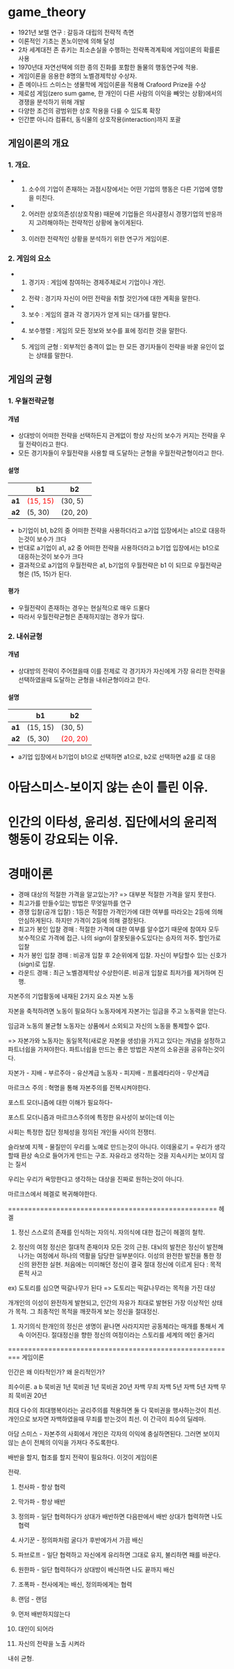# game_theory

- 1921년 보렐 연구 : 갈등과 대립의 전략적 측면
- 이론적인 기초는 폰노이만에 의해 달성
- 2차 세계대전 존 츄키는 최소손실을 수행하는 전략폭격계획에 게임이론의 확률론 사용
- 1970년대 자연선택에 의한 종의 진화를 포함한 돌물의 행동연구에 적용.
- 게임이론을 응용한 8명의 노벨경제학상 수상자.
- 존 메이나드 스미스는 생물학에 게임이론을 적용해 Crafoord Prize을 수상
- 제로섬 게임(zero sum game, 한 개인이 다른 사람의 이익을 빼앗는 상황)에서의 경쟁을 분석하기 위해 개발
- 다양한 조건의 광범위한 상호 작용을 다룰 수 있도록 확장
- 인간뿐 아니라 컴퓨터, 동식물의 상호작용(interaction)까지 포괄

## 게임이론의 개요

### 1. 개요.

- 1. 소수의 기업이 존재하는 과점시장에서는 어떤 기업의 행동은 다른 기업에 영향을 미친다.
- 2. 어러한 상호의존성(상호작용) 때문에 기업들은 의사결정시 경쟁기업의 반응까지 고려해야하는 전략적인 상황에 놓이게된다.
- 3. 이러한 전략적인 상황을 분석하기 위한 연구가 게임이론.

### 2. 게임의 요소

- 1.  경기자 : 게임에 참여하는 경제주체로서 기업이나 개인.
- 2.  전략 : 경기자 자신이 어떤 전략을 취할 것인가에 대한 계획을 말한다.
- 3.  보수 : 게임의 결과 각 경기자가 얻게 되는 대가를 말한다.
- 4.  보수행렬 : 게임의 모든 정보와 보수를 표에 정리한 것을 말한다.
- 5.  게임의 균형 : 외부적인 충격이 없는 한 모든 경기자들이 전략을 바꿀 유인이 없는 상태를 말한다.

## 게임의 균형

### 1. 우월전략균형

#### 개념

- 상대방이 어떠한 전략을 선택하든지 관계없이 항상 자신의 보수가 커지는 전략을 우월 전략이라고 한다.
- 모든 경기자들이 우월전략을 사용할 때 도달하는 균형을 우월전략균형이라고 한다.

#### 설명

|        | b1                                      | b2       |
| ------ | --------------------------------------- | -------- |
| **a1** | <span style="color:red">(15, 15)</span> | (30, 5)  |
| **a2** | (5, 30)                                 | (20, 20) |

- b기업이 b1, b2의 중 어떠한 전략을 사용하더라고 a기업 입장에서는 a1으로 대응하는것이 보수가 크다
- 반대로 a기업이 a1, a2 중 어떠한 전략을 사용하더라고 b기업 입장에서는 b1으로 대응하는것이 보수가 크다
- 결과적으로 a기업의 우월전략은 a1, b기업의 우월전략은 b1 이 되므로 우월전략균형은 (15, 15)가 된다.

#### 평가

- 우월전략이 존재하는 경우는 현실적으로 매우 드물다
- 따라서 우월전략균형은 존재하지않는 경우가 많다.

### 2. 내쉬균형

#### 개념

- 상대방의 전략이 주어졌을때 이를 전제로 각 경기자가 자신에게 가장 유리한 전략을 선택하였을때 도달하는 균형을 내쉬균형이라고 한다.

#### 설명

|        | b1       | b2                                      |
| ------ | -------- | --------------------------------------- |
| **a1** | (15, 15) | (30, 5)                                 |
| **a2** | (5, 30)  | <span style="color:red">(20, 20)</span> |

- a기업 입장에서 b기업이 b1으로 선택하면 a1으로, b2로 선택하면 a2를 로 대응

# 아담스미스-보이지 않는 손이 틀린 이유.

# 인간의 이타성, 윤리성. 집단에서의 윤리적행동이 강요되는 이유.

# 경매이론

- 경매 대상의 적절한 가격을 알고있는가? => 대부분 적절한 가격을 알지 못한다.
- 최고가를 만들수있는 방법은 무엇일까를 연구
- 경쟁 입찰(공개 입찰) : 1등은 적절한 가격인가에 대한 여부를 따라오는 2등에 의해 안심하게된다. 하지만 가격이 2등에 의해 결정된다.
- 최고가 봉인 입찰 경매 : 적절한 가격에 대한 여부를 알수없기 때문에 참여자 모두 보수적으로 가격에 접근. 나의 sign이 잘못됫을수도있다는 승자의 저주. 할인가로 입찰
- 차가 봉인 입찰 경매 : 비공개 입찰 후 2순위에게 입찰. 자신이 부담할수 있는 신호가(sign)로 입찰.
- 라운드 경매 : 최근 노벨경제학상 수상한이론. 비공개 입찰로 최저가를 제거하며 진행.

자본주의 기업활동에 내재된 2가지 요소
자본
노동

자본을 축적하려면 노동이 필요하다
노동자에게 자본가는 임금을 주고 노동력을 얻는다.

임금과 노동의 불균형
노동자는 상품에서 소외되고 자신의 노동을 통제할수 없다.

=> 자본가와 노동자는 동일목적(새로운 자본을 생성)을 가지고 있다는 개념을 설정하고
파트너쉽을 가져야한다. 파트너쉽을 만드는 좋은 방법은 자본의 소유권을 공유하는것이다.

자본가 - 지배 - 부르주아 - 유산계급
노동자 - 피지배 - 프롤레타리아 - 무산계급

마르크스 주의 : 혁명을 통해 자본주의를 전복시켜야한다.

포스트 모더니즘에 대한 이해가 필요하다-

포스트 모더니즘과 마르크스주의에 특정한 유사성이 보이는데 이는

사회는 특정한 집단 정체성을 정의된 개인들 사이의 전쟁터.

슬라보예 지젝 -
물질만이 우리를 노예로 만드는것이 아니다.
이데올로기 = 우리가 생각할때 환상 속으로 들어가게 만드는 구조.
자유라고 생각하는 것을 지속시키는 보이지 않는 질서

우리는 우리가 욕망한다고 생각하는 대상을 진짜로 원하는것이 아니다.

마르크스에서 헤겔로 복귀해야한다.

====================================================
헤겔

1. 정신
   스스로의 존재를 인식하는 자의식. 자의식에 대한 접근이 헤겔의 철학.

1. 정신의 여정
   정신은 절대적 존재이자 모든 것의 근원.
   대뇌의 발전은 정신이 발전해나가는 여정에서 하나의 역활을 담당한 일부분이다.
   이성의 완전한 발전을 통한 정신의 완전한 실현.
   처음에는 미미해던 정신이 결국 절대 정신에 이르게 된다 : 목적론적 사고

ex) 도토리를 심으면 떡갈나무가 된다 => 도토리는 떡갈나무라는 목적을 가진 대상

개개인의 이성이 완전하게 발현되고, 인간의 자유가 최대로 발현된 가장 이상적인 상태가 목적.
그 최종적인 목적을 깨끗하게 보는 정신을 절대정신.

1. 자기의식
   한개인의 정신은 생명이 끝나면 사라지지만 공동체라는 매개를 통해서 계속 이어진다.
   절대정신을 향한 정신의 여정이라는 스토리를 세계의 메인 줄거리

=========================================================
게임이론

인간은 왜 이타적인가? 왜 윤리적인가?

죄수이론.
a b
묵비권 1년 묵비권 1년
묵비권 20년 자백 무죄
자백 5년 자백 5년
자백 무죄 묵비권 20년

최대 다수의 최대행복이라는 공리주의를 적용하면 둘 다 묵비권을 행사하는것이 최선.
개인으로 보자면 자백하였을때 무죄를 받는것이 최선.
이 간극이 죄수의 딜레마.

아담 스미스 -
자본주의 사회에서 개인은 각자의 이익에 충실하면된다.
그러면 보이지 않는 손이 전체의 이익을 가져다 주도록한다.

배반을 할지, 협조를 할지 전략이 필요하다. 이것이 게임이론

전략.

1. 천사파 - 항상 협력
2. 막가파 - 항상 배반
3. 정의파 - 일단 협력하다가 상대가 배반하면 다음판에서 배반 상대가 협력하면 나도 협력
4. 사기꾼 - 정의파처럼 굴다가 후반에가서 가끔 배신
5. 파브로프 - 일단 협력하고 자신에게 유리하면 그대로 유지, 불리하면 패를 바꾼다.
6. 원한파 - 일단 협력하다가 상대방이 배신하면 나도 끝까지 배신
7. 조폭파 - 천사에게는 배신, 정의파에게는 협력
8. 랜덤 - 랜덤

9. 먼저 배반하지않는다
10. 대인이 되어라
11. 자신의 전략을 노출 시켜라

내쉬 균형.
